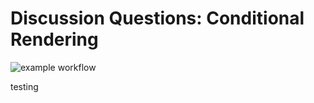 # Discussion Questions: Conditional Rendering

![example workflow](https://github.com/ihollander/github-actions-testing/actions/workflows/canvas.yml/badge.svg)

testing

